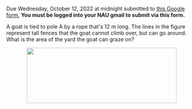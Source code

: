 
<html>

<body>

<!--
---
layout: page
title: Problem of the Week
---
-->

<p>Due Wednesday, October 12, 2022 at midnight submitted to 
<a href="https://forms.gle/LgCLL5vhwUn6h5eA7">this Google form.</a> <b>You must be logged into your NAU gmail to submit via this form. </b>
<p></p>

<p>A goat is tied to pole A by a rope that's 12 m long. The lines in the figure represent tall fences that the goat cannot climb over, but can go around. What is the area of the yard the goat can graze on? </p>


<p><center>
<img src = "https://naumathstat.github.io/problem-of-the-week/files/images/2022-10-12.png" 
style="width:397px;height:148">
</center></p>


